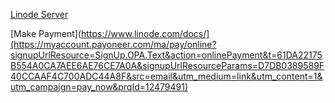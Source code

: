 [Linode Server](https://www.linode.com/docs/)

[Make Payment](https://www.linode.com/docs/](https://myaccount.payoneer.com/ma/pay/online?signupUrlResource=SignUp.OPA.Text&action=onlinePayment&t=61DA22175B554A0CA7AEE6AE76CE7A0A&signupUrlResourceParams=D7DB0389589F40CCAAF4C700ADC44A8F&src=email&utm_medium=link&utm_content=1&utm_campaign=pay_now&prqId=12479491)
